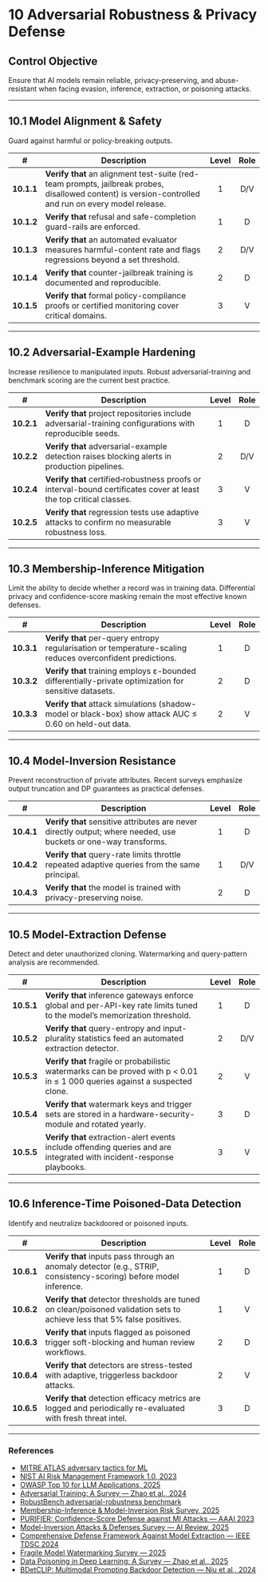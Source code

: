 # 10 Adversarial Robustness & Privacy Defense

## Control Objective

Ensure that AI models remain reliable, privacy-preserving, and abuse-resistant when facing evasion, inference, extraction, or poisoning attacks.

---

## 10.1 Model Alignment & Safety

Guard against harmful or policy-breaking outputs.

| # | Description | Level | Role |
|:--------:|---------------------------------------------------------------------------------------------------------------------|:---:|:---:|
| **10.1.1** | **Verify that** an alignment test-suite (red-team prompts, jailbreak probes, disallowed content) is version-controlled and run on every model release. | 1 | D/V |
| **10.1.2** | **Verify that** refusal and safe-completion guard-rails are enforced. | 1 | D |
| **10.1.3** | **Verify that** an automated evaluator measures harmful-content rate and flags regressions beyond a set threshold. | 2 | D/V |
| **10.1.4** | **Verify that** counter-jailbreak training is documented and reproducible. | 2 | D |
| **10.1.5** | **Verify that** formal policy-compliance proofs or certified monitoring cover critical domains. | 3 | V |

---

## 10.2 Adversarial-Example Hardening

Increase resilience to manipulated inputs. Robust adversarial-training and benchmark scoring are the current best practice.

| # | Description | Level | Role |
|:--------:|---------------------------------------------------------------------------------------------------------------------|:---:|:---:|
| **10.2.1** | **Verify that** project repositories include adversarial-training configurations with reproducible seeds. | 1 | D |
| **10.2.2** | **Verify that** adversarial-example detection raises blocking alerts in production pipelines. | 2 | D/V |
| **10.2.4** | **Verify that** certified‐robustness proofs or interval-bound certificates cover at least the top critical classes. | 3 | V |
| **10.2.5** | **Verify that** regression tests use adaptive attacks to confirm no measurable robustness loss. | 3 | V |

---

## 10.3 Membership-Inference Mitigation

Limit the ability to decide whether a record was in training data. Differential privacy and confidence-score masking remain the most effective known defenses.

| # | Description | Level | Role |
|:--------:|---------------------------------------------------------------------------------------------------------------------|:---:|:---:|
| **10.3.1** | **Verify that** per-query entropy regularisation or temperature-scaling reduces overconfident predictions. | 1 | D |
| **10.3.2** | **Verify that** training employs ε-bounded differentially-private optimization for sensitive datasets. | 2 | D |
| **10.3.3** | **Verify that** attack simulations (shadow-model or black-box) show attack AUC ≤ 0.60 on held-out data. | 2 | V |

---

## 10.4 Model-Inversion Resistance

Prevent reconstruction of private attributes. Recent surveys emphasize output truncation and DP guarantees as practical defenses.

| # | Description | Level | Role |
|:--------:|---------------------------------------------------------------------------------------------------------------------|:---:|:---:|
| **10.4.1** | **Verify that** sensitive attributes are never directly output; where needed, use buckets or one-way transforms. | 1 | D |
| **10.4.2** | **Verify that** query-rate limits throttle repeated adaptive queries from the same principal. | 1 | D/V |
| **10.4.3** | **Verify that** the model is trained with privacy-preserving noise. | 2 | D |

---

## 10.5 Model-Extraction Defense

Detect and deter unauthorized cloning. Watermarking and query-pattern analysis are recommended.

| # | Description | Level | Role |
|:--------:|---------------------------------------------------------------------------------------------------------------------|:---:|:---:|
| **10.5.1** | **Verify that** inference gateways enforce global and per-API-key rate limits tuned to the model’s memorization threshold. | 1 | D |
| **10.5.2** | **Verify that** query-entropy and input-plurality statistics feed an automated extraction detector. | 2 | D/V |
| **10.5.3** | **Verify that** fragile or probabilistic watermarks can be proved with p < 0.01 in ≤ 1 000 queries against a suspected clone. | 2 | V |
| **10.5.4** | **Verify that** watermark keys and trigger sets are stored in a hardware-security-module and rotated yearly. | 3 | D |
| **10.5.5** | **Verify that** extraction-alert events include offending queries and are integrated with incident-response playbooks. | 3 | V |

---

## 10.6 Inference-Time Poisoned-Data Detection

Identify and neutralize backdoored or poisoned inputs.

| # | Description | Level | Role |
|:--------:|---------------------------------------------------------------------------------------------------------------------|:---:|:---:|
| **10.6.1** | **Verify that** inputs pass through an anomaly detector (e.g., STRIP, consistency-scoring) before model inference. | 1 | D |
| **10.6.2** | **Verify that** detector thresholds are tuned on clean/poisoned validation sets to achieve less that 5% false positives. | 1 | V |
| **10.6.3** | **Verify that** inputs flagged as poisoned trigger soft-blocking and human review workflows. | 2 | D |
| **10.6.4** | **Verify that** detectors are stress-tested with adaptive, triggerless backdoor attacks. | 2 | V |
| **10.6.5** | **Verify that** detection efficacy metrics are logged and periodically re-evaluated with fresh threat intel. | 3 | D |

---

### References

* [MITRE ATLAS adversary tactics for ML](https://atlas.mitre.org/)
* [NIST AI Risk Management Framework 1.0, 2023](https://nvlpubs.nist.gov/nistpubs/ai/nist.ai.100-1.pdf)
* [OWASP Top 10 for LLM Applications, 2025](https://owasp.org/www-project-top-10-for-large-language-model-applications/)
* [Adversarial Training: A Survey — Zhao et al., 2024](https://arxiv.org/abs/2410.15042)
* [RobustBench adversarial-robustness benchmark](https://robustbench.github.io/)
* [Membership-Inference & Model-Inversion Risk Survey, 2025](https://www.sciencedirect.com/science/article/abs/pii/S0950705125003867)
* [PURIFIER: Confidence-Score Defense against MI Attacks — AAAI 2023](https://ojs.aaai.org/index.php/AAAI/article/view/26289)
* [Model-Inversion Attacks & Defenses Survey — AI Review, 2025](https://link.springer.com/article/10.1007/s10462-025-11248-0)
* [Comprehensive Defense Framework Against Model Extraction — IEEE TDSC 2024](https://doi.org/10.1109/TDSC.2023.3261327)
* [Fragile Model Watermarking Survey — 2025](https://www.sciencedirect.com/science/article/abs/pii/S0165168425002026)
* [Data Poisoning in Deep Learning: A Survey — Zhao et al., 2025](https://arxiv.org/abs/2503.22759)
* [BDetCLIP: Multimodal Prompting Backdoor Detection — Niu et al., 2024](https://arxiv.org/abs/2405.15269)
